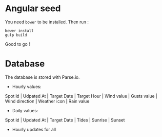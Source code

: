 # Angular seed

You need `bower` to be installed. Then run :

    bower install
    gulp build

Good to go !

# Database

The database is stored with Parse.io.

- Hourly values:

Spot id | Udpated At | Target Date | Target Hour | Wind value | Gusts value | Wind direction | Weather icon | Rain value

- Daily values:

Spot id | Updated At | Target Date | Tides | Sunrise | Sunset

- Hourly updates for all
